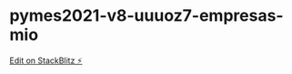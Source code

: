 # pymes2021-v8-uuuoz7-empresas-mio

[Edit on StackBlitz ⚡️](https://stackblitz.com/edit/pymes2021-v8-uuuoz7-empresas-mio)